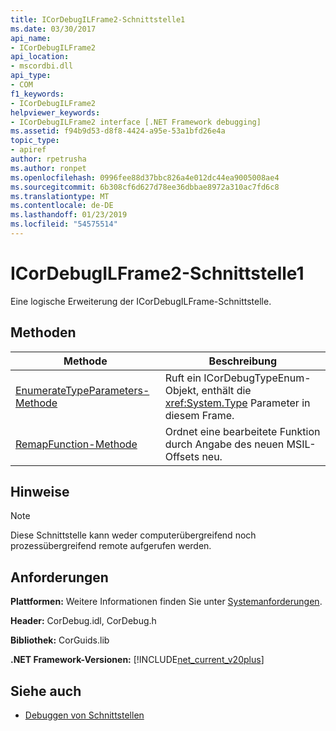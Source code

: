 ```yaml
---
title: ICorDebugILFrame2-Schnittstelle1
ms.date: 03/30/2017
api_name:
- ICorDebugILFrame2
api_location:
- mscordbi.dll
api_type:
- COM
f1_keywords:
- ICorDebugILFrame2
helpviewer_keywords:
- ICorDebugILFrame2 interface [.NET Framework debugging]
ms.assetid: f94b9d53-d8f8-4424-a95e-53a1bfd26e4a
topic_type:
- apiref
author: rpetrusha
ms.author: ronpet
ms.openlocfilehash: 0996fee88d37bbc826a4e012dc44ea9005008ae4
ms.sourcegitcommit: 6b308cf6d627d78ee36dbbae8972a310ac7fd6c8
ms.translationtype: MT
ms.contentlocale: de-DE
ms.lasthandoff: 01/23/2019
ms.locfileid: "54575514"
---
```

# <a name="icordebugilframe2-interface1"></a>ICorDebugILFrame2-Schnittstelle1
Eine logische Erweiterung der ICorDebugILFrame-Schnittstelle.  
  
## <a name="methods"></a>Methoden  
  
|Methode|Beschreibung|  
|------------|-----------------|  
|[EnumerateTypeParameters-Methode](../../../../docs/framework/unmanaged-api/debugging/icordebugilframe2-enumeratetypeparameters-method.md)|Ruft ein ICorDebugTypeEnum-Objekt, enthält die <xref:System.Type> Parameter in diesem Frame.|  
|[RemapFunction-Methode](../../../../docs/framework/unmanaged-api/debugging/icordebugilframe2-remapfunction-method.md)|Ordnet eine bearbeitete Funktion durch Angabe des neuen MSIL-Offsets neu.|  
  
## <a name="remarks"></a>Hinweise  
  
> [!NOTE]
>  Diese Schnittstelle kann weder computerübergreifend noch prozessübergreifend remote aufgerufen werden.  
  
## <a name="requirements"></a>Anforderungen  
 **Plattformen:** Weitere Informationen finden Sie unter [Systemanforderungen](../../../../docs/framework/get-started/system-requirements.md).  
  
 **Header:** CorDebug.idl, CorDebug.h  
  
 **Bibliothek:** CorGuids.lib  
  
 **.NET Framework-Versionen:** [!INCLUDE[net_current_v20plus](../../../../includes/net-current-v20plus-md.md)]  
  
## <a name="see-also"></a>Siehe auch
- [Debuggen von Schnittstellen](../../../../docs/framework/unmanaged-api/debugging/debugging-interfaces.md)
